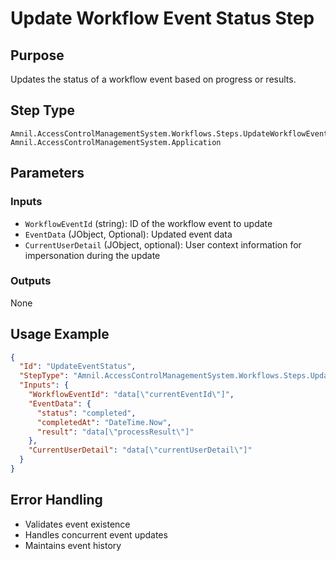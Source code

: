 # Update Workflow Event Status Step

## Purpose
Updates the status of a workflow event based on progress or results.

## Step Type
```
Amnil.AccessControlManagementSystem.Workflows.Steps.UpdateWorkflowEventStatusStep, Amnil.AccessControlManagementSystem.Application
```

## Parameters

### Inputs
- `WorkflowEventId` (string): ID of the workflow event to update
- `EventData` (JObject, Optional): Updated event data
- `CurrentUserDetail` (JObject, optional): User context information for impersonation during the update

### Outputs
None

## Usage Example

```json
{
  "Id": "UpdateEventStatus",
  "StepType": "Amnil.AccessControlManagementSystem.Workflows.Steps.UpdateWorkflowEventStatusStep, Amnil.AccessControlManagementSystem.Application",
  "Inputs": {
    "WorkflowEventId": "data[\"currentEventId\"]",
    "EventData": {
      "status": "completed",
      "completedAt": "DateTime.Now",
      "result": "data[\"processResult\"]"
    },
    "CurrentUserDetail": "data[\"currentUserDetail\"]"
  }
}
```

## Error Handling
- Validates event existence
- Handles concurrent event updates
- Maintains event history
